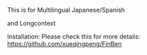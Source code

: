 This is for Multilingual
    Japanese/Spanish

and Longcontext

Installation:
Please check this for more details: https://github.com/xueqingpeng/FinBen
